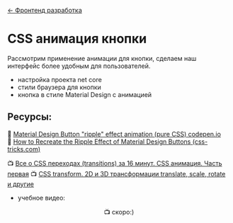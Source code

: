 ﻿[← Фронтенд разработка](/README.md)  

# CSS анимация кнопки

Рассмотрим применение анимации для кнопки, сделаем наш интерфейс более удобным для пользователей.  
* настройка проекта net core
* стили браузера для кнопки
* кнопка в стиле Material Design с анимацией  

## Ресурсы:  

📎 [Material Design Button "ripple" effect animation (pure CSS) codepen.io](https://codepen.io/lehollandaisvolant/pen/dMQXYX)  
📎 [How to Recreate the Ripple Effect of Material Design Buttons (css-tricks.com)](https://css-tricks.com/how-to-recreate-the-ripple-effect-of-material-design-buttons/)  

📺 [Все о CSS переходах (transitions) за 16 минут. CSS анимация. Часть первая](https://youtu.be/yZFg3cuq_LU)
📺 [CSS transform. 2D и 3D трансформации translate, scale, rotate и другие](https://youtu.be/uQEGUpsnqsw)

* учебное видео:      

<p align="center">
  📺 скоро:)
</p>
